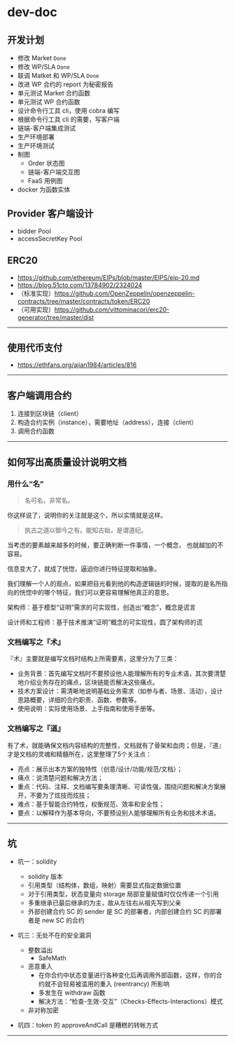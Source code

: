 # dev-doc

## 开发计划

- 修改 Market `Done`
- 修改 WP/SLA `Done`
- 联调 Matket 和 WP/SLA `Done`
- 改进 WP 合约的 report 为秘密报告
- 单元测试 Market 合约函数
- 单元测试 WP 合约函数
- 设计命令行工具 cli，使用 cobra 编写
- 根据命令行工具 cli 的需要，写客户端
- 链端-客户端集成测试
- 生产环境部署
- 生产环境测试
- 制图
  - Order 状态图
  - 链端-客户端交互图
  - FaaS 用例图
- docker 为函数实体


## Provider 客户端设计

- bidder Pool
- accessSecretKey Pool

## ERC20

- https://github.com/ethereum/EIPs/blob/master/EIPS/eip-20.md
- https://blog.51cto.com/13784902/2324024
- （标准实现）https://github.com/OpenZeppelin/openzeppelin-contracts/tree/master/contracts/token/ERC20
- （可用实现）https://github.com/vittominacori/erc20-generator/tree/master/dist

-------------

## 使用代币支付

- https://ethfans.org/ajian1984/articles/816



-------------


## 客户端调用合约

1. 连接到区块链（client）
2. 构造合约实例（instance），需要地址（address），连接（client）
3. 调用合约函数

-------------


## 如何写出高质量设计说明文档

### 用什么“名”

> 名可名，非常名。

你这样说了，说明你的关注就是这个，所以实情就是这样。


> 执古之道以御今之有。能知古始，是谓道纪。

当考虑的要素越来越多的时候，要正确判断一件事情，一个概念， 也就越加的不容易。

信息变大了，就成了恍惚，逼迫你进行特征提取和抽象。

我们理解一个人的观点，如果把目光看到他的构造逻辑链的时候，提取的是名所指向的恍惚中的哪个特征，我们可以更容易理解他真正的意思。

架构师：基于模型“证明”需求的可实现性，创造出“概念”，概念是谎言

设计师和工程师：基于技术推演“证明”概念的可实现性，圆了架构师的谎

### 文档编写之『术』

『术』主要就是编写文档时结构上所需要素，这里分为了三类：

- 业务背景：首先编写文档时不要预设他人能理解所有的专业术语，其次要清楚地介绍业务存在的痛点，区块链能否解决这些痛点。
- 技术方案设计：需清晰地说明基础业务需求（如参与者、场景、活动），设计思路概要，详细的合约职责、函数、参数等。
- 使用说明：实际使用场景、上手指南和使用手册等。

### 文档编写之『道』

有了术，就能确保文档内容结构的完整性，文档就有了骨架和血肉；但是，『道』才是文档的灵魂和精髓所在，这里整理了5个关注点：

- 亮点：展示出本方案的独特性（创意/设计/功能/规范/文档）；
- 痛点：说清楚问题和解决方法；
- 重点：代码、注释、文档编写要条理清晰、可读性强，围绕问题和解决方案展开，不要为了炫技而炫技；
- 难点：基于智能合约特性，权衡规范、效率和安全性；
- 要点：以解释作为基本导向，不要预设别人能够理解所有业务和技术术语。


-------------


## 坑

- 坑一：solidity
    - solidity 版本
    - 引用类型（结构体，数组，映射）需要显式指定数据位置
    - 对于引用类型，状态变量向 storage 局部变量赋值时仅仅传递一个引用
    - 多重继承已最后继承的为主，故从左往右从祖先写到父亲
    - 外部创建合约 SC 的 sender 是 SC 的部署者，内部创建合约 SC 的部署者是 new SC 的合约

- 坑三：无处不在的安全漏洞
    - 整数溢出
        - SafeMath
    - 恶意重入
        - 在你合约中状态变量进行各种变化后再调用外部函数，这样，你的合约就不会轻易被滥用的重入 (reentrancy) 所影响
        - 多发生在 withdraw 函数
        - 解决方法：“检查-生效-交互”（Checks-Effects-Interactions）模式
    - 非对称加密
- 坑四：token 的 approveAndCall 是糟糕的转帐方式

------------









